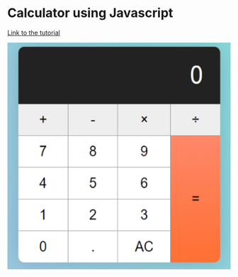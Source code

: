 # Calculator using Javascript

[Link to the tutorial](https://zellwk.com/blog/calculator-part-1/)

<img src="images/1.png" width="512" height="512">